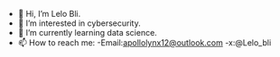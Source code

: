 - 👋 Hi, I’m Lelo Bli.
- 👀 I’m interested in cybersecurity.
- 🌱 I’m currently learning data science.
- 📫 How to reach me:
-Email:apollolynx12@outlook.com
-x:@Lelo_bli
